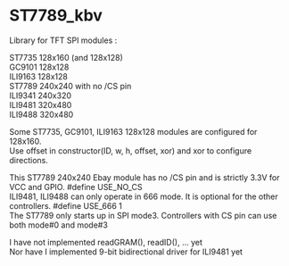 # ST7789_kbv
Library for TFT SPI modules :

ST7735   128x160 (and 128x128)<br />
GC9101   128x128  
ILI9163  128x128  
ST7789   240x240 with no /CS pin  
ILI9341  240x320  
ILI9481  320x480  
ILI9488  320x480  

Some ST7735, GC9101, ILI9163 128x128 modules are configured for 128x160.     
Use offset in constructor(ID, w, h, offset, xor) and xor to configure directions.  

This ST7789 240x240 Ebay module has no /CS pin and is strictly 3.3V for VCC and GPIO.  #define USE_NO_CS  
ILI9481, ILI9488 can only operate in 666 mode.   It is optional for the other controllers.   #define USE_666 1  
The ST7789 only starts up in SPI mode3.   Controllers with CS pin can use both mode#0 and mode#3  

I have not implemented readGRAM(), readID(), ... yet  
Nor have I implemented 9-bit bidirectional driver for ILI9481 yet  
